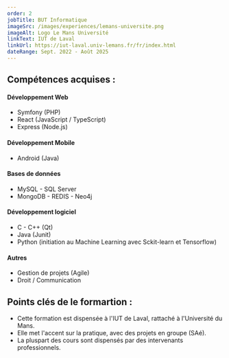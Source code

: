```yaml
---
order: 2
jobTitle: BUT Informatique
imageSrc: /images/experiences/lemans-universite.png
imageAlt: Logo Le Mans Université
linkText: IUT de Laval
linkUrl: https://iut-laval.univ-lemans.fr/fr/index.html
dateRange: Sept. 2022 - Août 2025
---
```


## Compétences acquises :

#### Développement Web

- Symfony (PHP)
- React (JavaScript / TypeScript)
- Express (Node.js)

#### Développement Mobile

- Android (Java)

#### Bases de données

- MySQL - SQL Server
- MongoDB - REDIS - Neo4j

#### Développement logiciel

- C - C++ (Qt)
- Java (Junit)
- Python (initiation au Machine Learning avec Sckit-learn et Tensorflow)

#### Autres

- Gestion de projets (Agile)
- Droit / Communication

## Points clés de le formartion :

- Cette formation est dispensée à l'IUT de Laval, rattaché à l'Université du Mans.
- Elle met l'accent sur la pratique, avec des projets en groupe (SAé).
- La pluspart des cours sont dispensés par des intervenants professionnels.